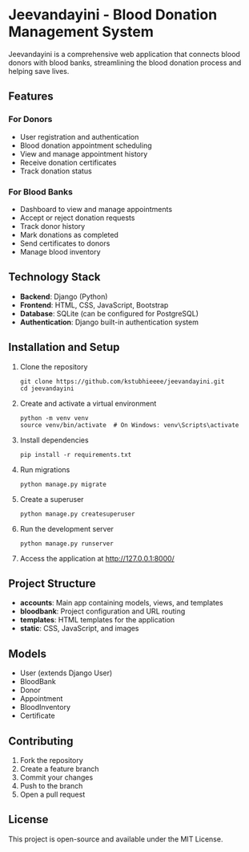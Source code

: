 # Jeevandayini - Blood Donation Management System

Jeevandayini is a comprehensive web application that connects blood donors with blood banks, streamlining the blood donation process and helping save lives.

## Features

### For Donors

- User registration and authentication
- Blood donation appointment scheduling
- View and manage appointment history
- Receive donation certificates
- Track donation status

### For Blood Banks

- Dashboard to view and manage appointments
- Accept or reject donation requests
- Track donor history
- Mark donations as completed
- Send certificates to donors
- Manage blood inventory

## Technology Stack

- **Backend**: Django (Python)
- **Frontend**: HTML, CSS, JavaScript, Bootstrap
- **Database**: SQLite (can be configured for PostgreSQL)
- **Authentication**: Django built-in authentication system

## Installation and Setup

1. Clone the repository

   ```
   git clone https://github.com/kstubhieeee/jeevandayini.git
   cd jeevandayini
   ```

2. Create and activate a virtual environment

   ```
   python -m venv venv
   source venv/bin/activate  # On Windows: venv\Scripts\activate
   ```

3. Install dependencies

   ```
   pip install -r requirements.txt
   ```

4. Run migrations

   ```
   python manage.py migrate
   ```

5. Create a superuser

   ```
   python manage.py createsuperuser
   ```

6. Run the development server

   ```
   python manage.py runserver
   ```

7. Access the application at http://127.0.0.1:8000/

## Project Structure

- **accounts**: Main app containing models, views, and templates
- **bloodbank**: Project configuration and URL routing
- **templates**: HTML templates for the application
- **static**: CSS, JavaScript, and images

## Models

- User (extends Django User)
- BloodBank
- Donor
- Appointment
- BloodInventory
- Certificate

## Contributing

1. Fork the repository
2. Create a feature branch
3. Commit your changes
4. Push to the branch
5. Open a pull request

## License

This project is open-source and available under the MIT License.
